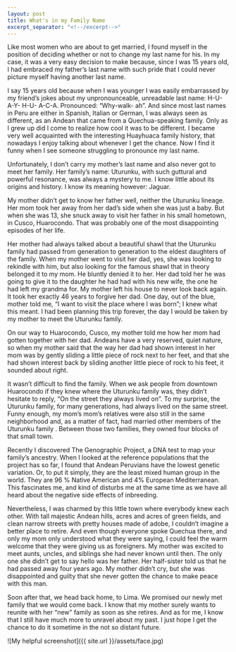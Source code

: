 ```yaml
---
layout: post
title: What's in my Family Name
excerpt_separator: "<!--/excerpt-->"
---
```

Like most women who are about to get married, I found myself in the position of deciding whether or not to change my last name for his. In my case, it was a very easy decision to make because, since I was 15 years old, I had embraced my father’s last name with such pride that I could never picture myself having another last name.
<!--/excerpt-->
I say 15 years old because when I was younger I was easily embarrassed by my friend’s jokes about my unpronounceable, unreadable last name: H-U- A-Y- H-U- A-C-A. Pronounced: “Why-walk- ah”. And since most last names in Peru are either in Spanish, Italian or German, I was always seen as different, as an Andean that came from a Quechua-speaking family. Only as I grew up did I come to realize how cool it was to be different. I became very well acquainted with the interesting Huayhuaca family history, that nowadays I enjoy talking about whenever I get the chance. Now I find it funny when I see someone struggling to pronounce my last name.

Unfortunately, I don’t carry my mother’s last name and also never got to meet her family. Her family’s name: Uturunku, with such guttural and powerful resonance, was always a mystery to me. I know little about its origins and history. I know its meaning however: Jaguar.

My mother didn’t get to know her father well, neither the Uturunku lineage. Her mom took her away from her dad’s side when she was just a baby. But when she was 13, she snuck away to visit her father in his small hometown, in Cusco, Huarocondo. That was probably one of the most disappointing episodes of her life.

Her mother had always talked about a beautiful shawl that the Uturunku family had passed from generation to generation to the eldest daughters of the family. When my mother went to visit her dad, yes, she was looking to rekindle with him, but also looking for the famous shawl that in theory belonged it to my mom. He bluntly denied it to her. Her dad told her he was going to give it to the daughter he had had with his new wife, the one he had left my grandma for. My mother left his house to never look back again. It took her exactly 46 years to forgive her dad. One day, out of the blue, mother told me, “I want to visit the place where I was born”; I knew what this meant. I had been planning this trip forever, the day I would be taken by my mother to meet the Uturunku family.

On our way to Huarocondo, Cusco, my mother told me how her mom had gotten together with her dad. Andeans have a very reserved, quiet nature, so when my mother said that the way her dad had shown interest in her mom was by gently sliding a little piece of rock next to her feet, and that she had shown interest back by sliding another little piece of rock to his feet, it sounded about right.

It wasn’t difficult to find the family. When we ask people from downtown Huarocondo if they knew where the Uturunku family was, they didn’t hesitate to reply, “On the street they always lived on”. To my surprise, the Uturunku family, for many generations, had always lived on the same street. Funny enough, my mom’s mom’s relatives were also still in the same neighborhood and, as a matter of fact, had married other members of the Uturunku family . Between those two families, they owned four blocks of that small town.

Recently I discovered The Genographic Project, a DNA test to map your family’s ancestry. When I looked at the reference populations that the project has so far, I found that Andean Peruvians have the lowest genetic variation. Or, to put it simply, they are the least mixed human group in the world. They are 96 % Native American and 4% European Mediterranean. This fascinates me, and kind of disturbs me at the same time as we have all heard about the negative side effects of inbreeding.

Nevertheless, I was charmed by this little town where everybody knew each other. With tall majestic Andean hills, acres and acres of green fields, and clean narrow streets with pretty houses made of adobe, I couldn’t imagine a better place to retire. And even though everyone spoke Quechua there, and only my mom only understood what they were saying, I could feel the warm welcome that they were giving us as foreigners. My mother was excited to meet aunts, uncles, and siblings she had never known until then. The only one she didn’t get to say hello was her father. Her half-sister told us that he had passed away four years ago. My mother didn’t cry, but she was disappointed and guilty that she never gotten the chance to make peace with this man.

Soon after that, we head back home, to Lima. We promised our newly met family that we would come back. I know that my mother surely wants to reunite with her “new” family as soon as she retires. And as for me, I know that I still have much more to unravel about my past. I just hope I get the chance to do it sometime in the not so distant future.

![My helpful screenshot]({{ site.url }}/assets/face.jpg)
